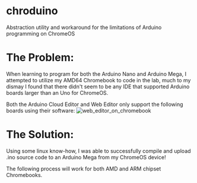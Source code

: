 # chroduino
Abstraction utility and workaround for the limitations of Arduino programming on ChromeOS

# The Problem:
When learning to program for both the Arduino Nano and Arduino Mega, I attempted to utilize my AMD64 Chromebook to code in the lab, much to my dismay I found that there didn't seem to be any IDE that supported Arduino boards larger than an Uno for ChromeOS. 


Both the Arduino Cloud Editor and Web Editor only support the following boards using their software:
![web_editor_on_chromebook](https://github.com/baronarkas/chroduino/assets/149717373/80c0cb4c-7cac-4f94-91f2-1243c652862e)


# The Solution:
Using some linux know-how, I was able to successfully compile and upload .ino source code to an Arduino Mega from my ChromeOS device!


The following process will work for both AMD and ARM chipset Chromebooks.
